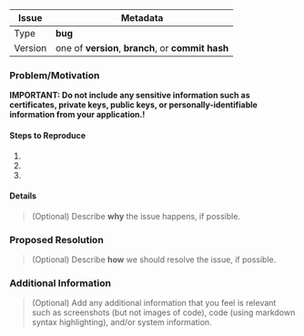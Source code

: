 Issue   | Metadata
------- | -------------------------------
Type    | **bug**
Version | one of **version**, **branch**, or **commit hash**

### Problem/Motivation

**IMPORTANT: Do not include any sensitive information such as certificates, private keys, public keys, or personally-identifiable information from your application.!**

#### Steps to Reproduce

1.
1.
1.

#### Details

> (Optional) Describe **why** the issue happens, if possible.

### Proposed Resolution

> (Optional) Describe **how** we should resolve the issue, if possible.

### Additional Information

>  (Optional) Add any additional information that you feel is relevant such as screenshots (but not images of code), code (using markdown syntax highlighting), and/or system information.
